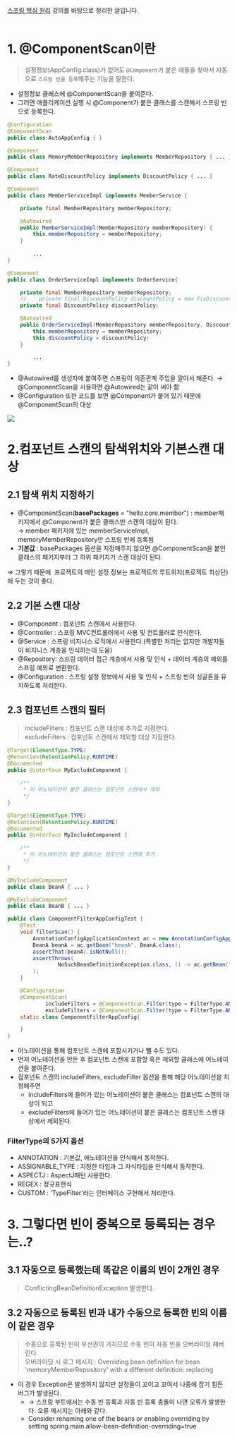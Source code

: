 [스프링 핵심 원리](https://www.inflearn.com/course/스프링-핵심-원리-기본편) 강의를 바탕으로 정리한 글입니다.<br/>
<br/>
# 1. @ComponentScan이란
> 설정정보(AppConfig.class)가 없어도 `@Component`가 붙은 애들을 찾아서 자동으로 `스프링 빈을 등록`해주는 기능을 말한다.

-   설정정보 클래스에 @ComponentScan을 붙여준다.
-   그러면 애플리케이션 실행 시 @Component가 붙은 클래스를 스캔해서 스프링 빈으로 등록한다.

```java
@Configuration
@ComponentScan
public class AutoAppConfig { }

@Component
public class MemoryMemberRepository implements MemberRepository { ... }

@Component
public class RateDiscountPolicy implements DiscountPolicy { ... }

@Component
public class MemberServiceImpl implements MemberService {

    private final MemberRepository memberRepository;

    @Autowired
    public MemberServiceImpl(MemberRepository memberRepository) {
        this.memberRepository = memberRepository;
    }
		
		...
}

@Component
public class OrderServiceImpl implements OrderService{

    private final MemberRepository memberRepository;
    //    private final DiscountPolicy discountPolicy = new FixDiscountPolicy();
    private final DiscountPolicy discountPolicy;

    @Autowired
    public OrderServiceImpl(MemberRepository memberRepository, DiscountPolicy discountPolicy) {
        this.memberRepository = memberRepository;
        this.discountPolicy = discountPolicy;
    }

		...
}
```

-   @Autowired를 생성자에 붙여주면 스프링이 의존관계 주입을 알아서 해준다.
→ @ComponentScan을 사용하면 @Autowired는 같이 써야 함
-   @Configuration 또한 코드를 보면 @Component가 붙어 있기 때문에 @ComponentScan의 대상

![](https://img1.daumcdn.net/thumb/R1280x0/?scode=mtistory2&fname=https%3A%2F%2Fblog.kakaocdn.net%2Fdn%2Ftimv8%2Fbtr8Lizyb8k%2FisivHC6AKD4nNjtbio5sf0%2Fimg.png)

# 2.컴포넌트 스캔의 탐색위치와 기본스캔 대상

## 2.1 탐색 위치 지정하기

-   @ComponentScan(**basePackages** = "hello.core.member") : member패키지에서 @Component가 붙은 클래스만 스캔의 대상이 된다.<br/>
    → member 패키지에 있는 memberServiceImpl, memoryMemberRepository만 스프링 빈에 등록됨
-   **기본값** : basePackages 옵션을 지정해주지 않으면 @ComponentScan을 붙인 클래스의 패키지부터 그 하위 패키지가 스캔 대상이 된다.

⇒ 그렇기 때문에  프로젝트의 메인 설정 정보는 프로젝트의 루트위치(프로젝트 최상단)에 두는 것이 좋다.

## 2.2 기본 스캔 대상
-   @Component : 컴포넌트 스캔에서 사용한다.
-   @Controller : 스프링 MVC컨트롤러에서 사용 및 컨트롤러로 인식한다.
-   @Service : 스프링 비지니스 로직에서 사용한다.(특별한 처리는 없지만 개발자들이 비지니스 계층을 인식하는데 도움)
-   @Repository: 스프링 데이터 접근 계층에서 사용 및 인식 + 데이터 계층의 예외를 스프링 예외로 변환한다.
-   @Configuration : 스프링 설정 정보에서 사용 및 인식 + 스프링 빈이 싱글톤을 유지하도록 처리한다.

## 2.3 컴포넌트 스캔의 필터
> includeFilters : 컴포넌트 스캔 대상에 추가로 지정한다.  
> excludeFilters : 컴포넌트 스캔에서 제외할 대상 지정한다.

```java
@Target(ElementType.TYPE)
@Retention(RetentionPolicy.RUNTIME)
@Documented
public @interface MyExcludeComponent {
	
    /**
     * 이 어노테이션이 붙은 클래스는 컴포넌트 스캔에서 제외
     */
}

@Target(ElementType.TYPE)
@Retention(RetentionPolicy.RUNTIME)
@Documented
public @interface MyIncludeComponent {

    /**
     * 이 어노테이션이 붙은 클래스는 컴포넌트 스캔에 추가
     */
}

@MyIncludeComponent
public class BeanA { ... }

@MyExcludeComponent
public class BeanB { ... }

public class ComponentFilterAppConfigTest {
    @Test
    void filterScan() {
        AnnotationConfigApplicationContext ac = new AnnotationConfigApplicationContext(ComponentFilterAppConfig.class);
        BeanA beanA = ac.getBean("beanA", BeanA.class);
        assertThat(beanA).isNotNull();
        assertThrows(
                NoSuchBeanDefinitionException.class, () -> ac.getBean("beanB", BeanB.class)
        );
    }

    @Configuration
    @ComponentScan(
            includeFilters = @ComponentScan.Filter(type = FilterType.ANNOTATION, classes = MyIncludeComponent.class),
            excludeFilters = @ComponentScan.Filter(type = FilterType.ANNOTATION, classes = MyExcludeComponent.class))
    static class ComponentFilterAppConfig{

    }
}
```

- 어노테이션을 통해 컴포넌트 스캔에 포함시키거나 뺄 수도 있다.
- 먼저 어노테이션을 만든 후 컴포넌트 스캔에 포함할 혹은 제외할 클래스에 어노테이션을 붙여준다.
- 컴포넌트 스캔의 includeFilters, excludeFilter 옵션을 통해 해당 어노테이션을 지정해주면
  - includeFilters에 들어가 있는 어노테이션이 붙은 클래스는 컴포넌트 스캔의 대상이 되고
  - excludeFilters에 들어가 있는 어노테이션이 붙은 클래스는 컴포넌트 스캔 대상에서 제외된다.

### FilterType의 5가지 옵션

-   ANNOTATION : 기본값, 애노테이션을 인식해서 동작한다.
-   ASSIGNABLE\_TYPE : 지정한 타입과 그 자식타입을 인식해서 동작한다.
-   ASPECTJ : AspectJ패턴 사용한다.
-   REGEX : 정규표현식
-   CUSTOM : 'TypeFilter'라는 인터페이스 구현해서 처리한다.

# 3. 그렇다면 빈이 중복으로 등록되는 경우는..?

## 3.1 자동으로 등록했는데 똑같은 이름의 빈이 2개인 경우
> ConflictingBeanDefinitionException 발생한다.

## 3.2 자동으로 등록된 빈과 내가 수동으로 등록한 빈의 이름이 같은 경우
> 수동으로 등록된 빈이 우선권이 가지므로 수동 빈이 자동 빈을 오버라이딩 해버린다.  
> 오버라이딩 시 로그 메시지 : Overriding bean definition for bean 'memoryMemberRepository' with a different definition: replacing

-   이 경우 Exception은 발생하지 않지만 설정들이 꼬이고 꼬여서 나중에 잡기 힘든 버그가 발생된다.
    -   → 스프링 부트에서는 수동 빈 등록과 자동 빈 등록 충돌이 나면 오류가 발생한다. 오류 메시지는 아래와 같다.
    -   Consider renaming one of the beans or enabling overriding by setting spring.main.allow-bean-definition-overriding=true
